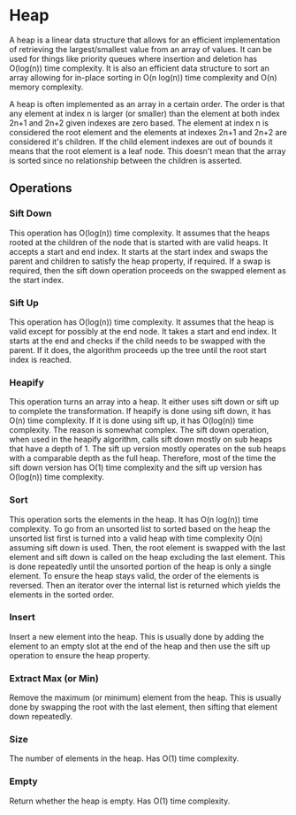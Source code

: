 # Heap

A heap is a linear data structure that allows for an efficient implementation of retrieving the largest/smallest value from an array of values. It can be used for things like priority queues where insertion and deletion has O(log(n)) time complexity. It is also an efficient data structure to sort an array allowing for in-place sorting in O(n log(n)) time complexity and O(n) memory complexity.

A heap is often implemented as an array in a certain order. The order is that any element at index n is larger (or smaller) than the element at both index 2n+1 and 2n+2 given indexes are zero based. The element at index n is considered the root element and the elements at indexes 2n+1 and 2n+2 are considered it's children. If the child element indexes are out of bounds it means that the root element is a leaf node. This doesn't mean that the array is sorted since no relationship between the children is asserted.

## Operations

### Sift Down

This operation has O(log(n)) time complexity. It assumes that the heaps rooted at the children of the node that is started with are valid heaps. It accepts a start and end index. It starts at the start index and swaps the parent and children to satisfy the heap property, if required. If a swap is required, then the sift down operation proceeds on the swapped element as the start index.

### Sift Up

This operation has O(log(n)) time complexity. It assumes that the heap is valid except for possibly at the end node. It takes a start and end index. It starts at the end and checks if the child needs to be swapped with the parent. If it does, the algorithm proceeds up the tree until the root start index is reached.

### Heapify

This operation turns an array into a heap. It either uses sift down or sift up to complete the transformation. If heapify is done using sift down, it has O(n) time complexity. If it is done using sift up, it has O(log(n)) time complexity. The reason is somewhat complex. The sift down operation, when used in the heapify algorithm, calls sift down mostly on sub heaps that have a depth of 1. The sift up version mostly operates on the sub heaps with a comparable depth as the full heap. Therefore, most of the time the sift down version has O(1) time complexity and the sift up version has O(log(n)) time complexity.

### Sort

This operation sorts the elements in the heap. It has O(n log(n)) time complexity. To go from an unsorted list to sorted based on the heap the unsorted list first is turned into a valid heap with time complexity O(n) assuming sift down is used. Then, the root element is swapped with the last element and sift down is called on the heap excluding the last element. This is done repeatedly until the unsorted portion of the heap is only a single element. To ensure the heap stays valid, the order of the elements is reversed. Then an iterator over the internal list is returned which yields the elements in the sorted order.

### Insert

Insert a new element into the heap. This is usually done by adding the element to an empty slot at the end of the heap and then use the sift up operation to ensure the heap property.

### Extract Max (or Min)

Remove the maximum (or minimum) element from the heap. This is usually done by swapping the root with the last element, then sifting that element down repeatedly.

### Size

The number of elements in the heap. Has O(1) time complexity.

### Empty

Return whether the heap is empty. Has O(1) time complexity.
